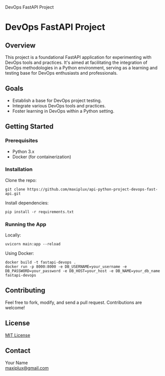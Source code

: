 DevOps FastAPI Project

DevOps FastAPI Project
======================

Overview
--------

This project is a foundational FastAPI application for experimenting with DevOps tools and practices. It's aimed at
facilitating the integration of DevOps methodologies in a Python environment, serving as a learning and testing base for
DevOps enthusiasts and professionals.

Goals
-----

* Establish a base for DevOps project testing.
* Integrate various DevOps tools and practices.
* Foster learning in DevOps within a Python setting.

Getting Started
---------------

### Prerequisites

* Python 3.x
* Docker (for containerization)

### Installation

Clone the repo:

    git clone https://github.com/maxiplux/api-python-project-devops-fast-api.git

Install dependencies:

    pip install -r requirements.txt

### Running the App

Locally:

    uvicorn main:app --reload

Using Docker:

    docker build -t fastapi-devops .
    docker run -p 8000:8000 -e DB_USERNAME=your_username -e DB_PASSWORD=your_password -e DB_HOST=your_host -e DB_NAME=your_db_name fastapi-devops

Contributing
------------

Feel free to fork, modify, and send a pull request. Contributions are welcome!

License
-------

[MIT License](LICENSE)

Contact
-------

Your Name  
maxiplux@gmail.com
